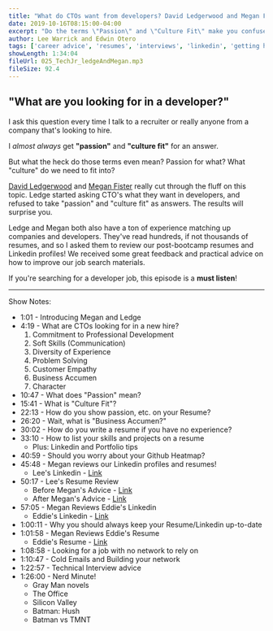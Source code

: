 ```yaml
---
title: "What do CTOs want from developers? David Ledgerwood and Megan Fister Share their Research plus Resume and Linkedin advice"
date: 2019-10-16T08:15:00-04:00
excerpt: "Do the terms \"Passion\" and \"Culture Fit\" make you confused and slightly annoyed when you ask what an employer is looking for in a new hire? We dig into what those things mean and what hiring managers really want in a candidate. Then, Ledge and Megan tell us how to convey those things through our resumes and Linkedin profiles."
author: Lee Warrick and Edwin Otero
tags: ['career advice', 'resumes', 'interviews', 'linkedin', 'getting hired']
showLength: 1:34:04
fileUrl: 025_TechJr_ledgeAndMegan.mp3
fileSize: 92.4
---
```


## "What are you looking for in a developer?"

I ask this question every time I talk to a recruiter or really anyone from a company that's looking to hire.

I _almost always_ get **"passion"** and **"culture fit"** for an answer.

But what the heck do those terms even mean? Passion for what? What "culture" do we need to fit into?

[David Ledgerwood](https://www.linkedin.com/in/davidledgerwood/) and [Megan Fister](https://www.linkedin.com/in/meganfister/) really cut through the fluff on this topic. Ledge started asking CTO's what they want in developers, and refused to take "passion" and "culture fit" as answers. The results will surprise you.

Ledge and Megan both also have a ton of experience matching up companies and developers. They've read hundreds, if not thousands of resumes, and so I asked them to review our post-bootcamp resumes and Linkedin profiles! We received some great feedback and practical advice on how to improve our job search materials.

If you're searching for a developer job, this episode is a __must listen__!

---
Show Notes:

* 1:01 - Introducing Megan and Ledge
* 4:19 - What are CTOs looking for in a new hire?
  1. Commitment to Professional Development
  1. Soft Skills (Communication)
  1. Diversity of Experience
  1. Problem Solving
  1. Customer Empathy
  1. Business Accumen
  1. Character
* 10:47 - What does "Passion" mean?
* 15:41 - What is "Culture Fit"?
* 22:13 - How do you show passion, etc. on your Resume?
* 26:20 - Wait, what is "Business Accumen?"
* 30:02 - How do you write a resume if you have no experience?
* 33:10 - How to list your skills and projects on a resume
  * Plus: Linkedin and Portfolio tips
* 40:59 - Should you worry about your Github Heatmap?
* 45:48 - Megan reviews our Linkedin profiles and resumes!
  * Lee's Linkedin - [Link](https://www.linkedin.com/in/lee-warrick/)
* 50:17 - Lee's Resume Review
  * Before Megan's Advice - [Link](https://docs.google.com/document/d/1d7mW__yIkeJV2ndCBgb8uP2SNU1hziIgh6OjECZZkew/edit?usp=sharing)
  * After Megan's Advice - [Link](https://docs.google.com/document/d/1TOAHdjOhpnvUnastL0ZSRmiFG7rFrxd_wB4XKejA0lU/edit?usp=sharing)
* 57:05 - Megan Reviews Eddie's Linkedin
  * Eddie's Linkedin - [Link](https://www.linkedin.com/in/edwin-otero/)
* 1:00:11 - Why you should always keep your Resume/Linkedin up-to-date
* 1:01:58 - Megan Reviews Eddie's Resume
  * Eddie's Resume - [Link](https://edii698.github.io/resume/)
* 1:08:58 - Looking for a job with no network to rely on
* 1:10:47 - Cold Emails and Building your network
* 1:22:57 - Technical Interview advice
* 1:26:00 - Nerd Minute!
  * Gray Man novels
  * The Office
  * Silicon Valley
  * Batman: Hush
  * Batman vs TMNT
